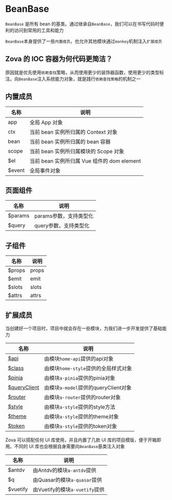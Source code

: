 # BeanBase

`BeanBase` 是所有 bean 的基类。通过继承自`BeanBase`，我们可以在书写代码时便利的访问到常用的工具和能力

`BeanBase`本身提供了一些`内置成员`，也允许其他模块通过`monkey`机制注入`扩展成员`

## Zova 的 IOC 容器为何代码更简洁？

原因就是优先使用`依赖查找`策略，从而使用更少的装饰器函数，使用更少的类型标注。向`BeanBase`注入系统能力对象，就是践行`依赖查找策略`的机制之一

## 内置成员

| 名称   | 说明                                        |
| ------ | ------------------------------------------- |
| app    | 全局 App 对象                               |
| ctx    | 当前 bean 实例所归属的 Context 对象         |
| bean   | 当前 bean 实例所归属的 bean 容器            |
| scope  | 当前 bean 实例所归属模块的 Scope 对象       |
| $el    | 当前 bean 实例所归属 Vue 组件的 dom element |
| $event | 全局事件对象                                |

## 页面组件

| 名称    | 说明                   |
| ------- | ---------------------- |
| $params | params参数，支持类型化 |
| $query  | query参数，支持类型化  |

## 子组件

| 名称   | 说明  |
| ------ | ----- |
| $props | props |
| $emit  | emit  |
| $slots | slots |
| $attrs | attrs |

## 扩展成员

当创建好一个项目时，项目中就会存在一些模块，为我们进一步开发提供了基础能力

| 名称                                                    | 说明                                 |
| ------------------------------------------------------- | ------------------------------------ |
| [$api](../../techniques/api/introduction.md)            | 由模块`home-api`提供的api对象        |
| [$class](../../techniques/css-in-js/class.md)           | 由模块`home-style`提供的全局样式对象 |
| [$pinia](../../vue/pinia.md)                            | 由模块`a-pinia`提供的pinia对象       |
| [$queryClient](../../techniques/model/introduction.md)  | 由模块`a-model`提供的queryClient对象 |
| [$router](../../techniques/router/navigation-guards.md) | 由模块`a-router`提供的router对象     |
| [$style](../../techniques/css-in-js/style.md)           | 由模块`a-style`提供的style方法       |
| [$theme](../../techniques/css-in-js/theme.md)           | 由模块`a-style`提供的theme对象       |
| [$token](../../techniques/css-in-js/token.md)           | 由模块`a-style`提供的token对象       |

Zova 可以搭配任何 UI 库使用，并且内置了几款 UI 库的项目模版，便于开箱即用。不同的 UI 库也会根据自身需要向`BeanBase`基类注入对象

| 名称     | 说明                           |
| -------- | ------------------------------ |
| $antdv   | 由Antdv的模块`a-antdv`提供     |
| $q       | 由Quasar的模块`a-quasar`提供   |
| $vuetify | 由Vuetify的模块`a-vuetify`提供 |
